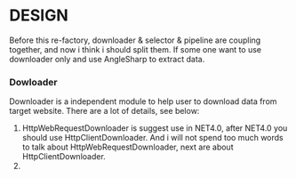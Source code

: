 # DESIGN

Before this re-factory, downloader & selector & pipeline are coupling  together, and now i think i should split them. If some one want to use downloader only and use AngleSharp to extract data.

###  Dowloader

Downloader is a independent module to help user to download data from target website. There are a lot of details, see below:

1. HttpWebRequestDownloader is suggest use in NET4.0, after NET4.0 you should use HttpClientDownloader. And i will not spend too much words to talk about HttpWebRequestDownloader, next are about HttpClientDownloader.
2. 
